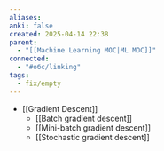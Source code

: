 ```yaml
---
aliases: 
anki: false
created: 2025-04-14 22:38
parent:
  - "[[Machine Learning MOC|ML MOC]]"
connected:
  - "#обс/linking"
tags:
  - fix/empty
---
```


- [[Gradient Descent]]
    - [[Batch gradient descent]]
    - [[Mini-batch gradient descent]]
    - [[Stochastic gradient descent]]